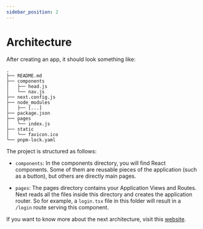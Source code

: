 ```yaml
---
sidebar_position: 2
---
```


# Architecture

After creating an app, it should look something like:

```
.
├── README.md
├── components
│   ├── head.js
│   └── nav.js
├── next.config.js
├── node_modules
│   ├── [...]
├── package.json
├── pages
│   └── index.js
├── static
│   └── favicon.ico
└── pnpm-lock.yaml
```

The project is structured as follows:

- `components`: In the components directory, you will find React components. Some of them are reusable pieces of the application (such as a button), but others are directly main pages.

- `pages`: The pages directory contains your Application Views and Routes. Next reads all the files inside this directory and creates the application router. So for example, a `login.tsx` file in this folder will result in a `/login` route serving this component.

If you want to know more about the next architecture, visit this [website](https://nextjs.org/docs).
